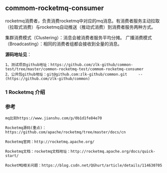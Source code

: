 ##  commom-rocketmq-consumer

rocketmq消费者，负责消费rocketmq中对应的mq消息。有消费者服务主动拉取（拉取式消费）与rocketmq自动推送（推动式消费）到消费者服务两种方式。

集群消费模式（Clustering）：消息会被消费者服务平均分摊。
广播消费模式（Broadcasting）：相同的消费者组都会接收到全量的消息。

**源码地址见**：

    1、测试项目github地址：https://github.com/zlk-github/common-test/tree/master/common-rocketmq-test/commom-rocketmq-consumer
    2、公共包github地址：git@github.com:zlk-github/common.git     --(https://github.com/zlk-github/common)

### 1 Rocketmq 介绍

### 参考


    mq比较https://www.jianshu.com/p/0b1d1fe84e70

    Rocketmq源码(重点)：https://github.com/apache/rocketmq/tree/master/docs/cn
 
    Rocketmq官网：http://rocketmq.apache.org/
    
    Rocketmq文档：rocketmq文档地址：http://rocketmq.apache.org/docs/quick-start/

    RocketMQ相关问题：https://blog.csdn.net/QGhurt/article/details/114630705

